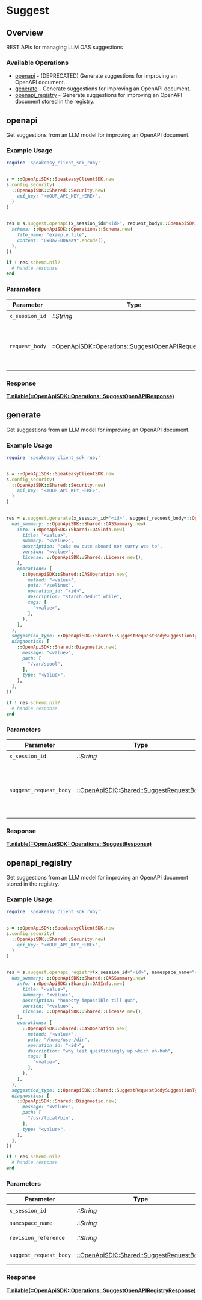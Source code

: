 # Suggest

## Overview

REST APIs for managing LLM OAS suggestions

### Available Operations

* [openapi](#openapi) - (DEPRECATED) Generate suggestions for improving an OpenAPI document.
* [generate](#generate) - Generate suggestions for improving an OpenAPI document.
* [openapi_registry](#openapi_registry) - Generate suggestions for improving an OpenAPI document stored in the registry.

## openapi

Get suggestions from an LLM model for improving an OpenAPI document.

### Example Usage

```ruby
require 'speakeasy_client_sdk_ruby'


s = ::OpenApiSDK::SpeakeasyClientSDK.new
s.config_security(
  ::OpenApiSDK::Shared::Security.new(
    api_key: "<YOUR_API_KEY_HERE>",
  )
)

    
res = s.suggest.openapi(x_session_id="<id>", request_body=::OpenApiSDK::Operations::SuggestOpenAPIRequestBody.new(
  schema: ::OpenApiSDK::Operations::Schema.new(
    file_name: "example.file",
    content: "0x8a2EB0Aaa9".encode(),
  ),
))

if ! res.schema.nil?
  # handle response
end

```

### Parameters

| Parameter                                                                                                   | Type                                                                                                        | Required                                                                                                    | Description                                                                                                 |
| ----------------------------------------------------------------------------------------------------------- | ----------------------------------------------------------------------------------------------------------- | ----------------------------------------------------------------------------------------------------------- | ----------------------------------------------------------------------------------------------------------- |
| `x_session_id`                                                                                              | *::String*                                                                                                  | :heavy_check_mark:                                                                                          | N/A                                                                                                         |
| `request_body`                                                                                              | [::OpenApiSDK::Operations::SuggestOpenAPIRequestBody](../../models/operations/suggestopenapirequestbody.md) | :heavy_check_mark:                                                                                          | The schema file to upload provided as a multipart/form-data file segment.                                   |

### Response

**[T.nilable(::OpenApiSDK::Operations::SuggestOpenAPIResponse)](../../models/operations/suggestopenapiresponse.md)**



## generate

Get suggestions from an LLM model for improving an OpenAPI document.

### Example Usage

```ruby
require 'speakeasy_client_sdk_ruby'


s = ::OpenApiSDK::SpeakeasyClientSDK.new
s.config_security(
  ::OpenApiSDK::Shared::Security.new(
    api_key: "<YOUR_API_KEY_HERE>",
  )
)

    
res = s.suggest.generate(x_session_id="<id>", suggest_request_body=::OpenApiSDK::Shared::SuggestRequestBody.new(
  oas_summary: ::OpenApiSDK::Shared::OASSummary.new(
    info: ::OpenApiSDK::Shared::OASInfo.new(
      title: "<value>",
      summary: "<value>",
      description: "cake ew cute aboard nor curry wee to",
      version: "<value>",
      license: ::OpenApiSDK::Shared::License.new(),
    ),
    operations: [
      ::OpenApiSDK::Shared::OASOperation.new(
        method: "<value>",
        path: "/selinux",
        operation_id: "<id>",
        description: "starch deduct while",
        tags: [
          "<value>",
        ],
      ),
    ],
  ),
  suggestion_type: ::OpenApiSDK::Shared::SuggestRequestBodySuggestionType::METHOD_NAMES,
  diagnostics: [
    ::OpenApiSDK::Shared::Diagnostic.new(
      message: "<value>",
      path: [
        "/var/spool",
      ],
      type: "<value>",
    ),
  ],
))

if ! res.schema.nil?
  # handle response
end

```

### Parameters

| Parameter                                                                             | Type                                                                                  | Required                                                                              | Description                                                                           |
| ------------------------------------------------------------------------------------- | ------------------------------------------------------------------------------------- | ------------------------------------------------------------------------------------- | ------------------------------------------------------------------------------------- |
| `x_session_id`                                                                        | *::String*                                                                            | :heavy_check_mark:                                                                    | N/A                                                                                   |
| `suggest_request_body`                                                                | [::OpenApiSDK::Shared::SuggestRequestBody](../../models/shared/suggestrequestbody.md) | :heavy_check_mark:                                                                    | The OAS summary and diagnostics to use for the suggestion.                            |

### Response

**[T.nilable(::OpenApiSDK::Operations::SuggestResponse)](../../models/operations/suggestresponse.md)**



## openapi_registry

Get suggestions from an LLM model for improving an OpenAPI document stored in the registry.

### Example Usage

```ruby
require 'speakeasy_client_sdk_ruby'


s = ::OpenApiSDK::SpeakeasyClientSDK.new
s.config_security(
  ::OpenApiSDK::Shared::Security.new(
    api_key: "<YOUR_API_KEY_HERE>",
  )
)

    
res = s.suggest.openapi_registry(x_session_id="<id>", namespace_name="<value>", revision_reference="<value>", suggest_request_body=::OpenApiSDK::Shared::SuggestRequestBody.new(
  oas_summary: ::OpenApiSDK::Shared::OASSummary.new(
    info: ::OpenApiSDK::Shared::OASInfo.new(
      title: "<value>",
      summary: "<value>",
      description: "honesty impossible till qua",
      version: "<value>",
      license: ::OpenApiSDK::Shared::License.new(),
    ),
    operations: [
      ::OpenApiSDK::Shared::OASOperation.new(
        method: "<value>",
        path: "/home/user/dir",
        operation_id: "<id>",
        description: "why lest questioningly up which uh-huh",
        tags: [
          "<value>",
        ],
      ),
    ],
  ),
  suggestion_type: ::OpenApiSDK::Shared::SuggestRequestBodySuggestionType::DIAGNOSTICS_ONLY,
  diagnostics: [
    ::OpenApiSDK::Shared::Diagnostic.new(
      message: "<value>",
      path: [
        "/usr/local/bin",
      ],
      type: "<value>",
    ),
  ],
))

if ! res.schema.nil?
  # handle response
end

```

### Parameters

| Parameter                                                                             | Type                                                                                  | Required                                                                              | Description                                                                           |
| ------------------------------------------------------------------------------------- | ------------------------------------------------------------------------------------- | ------------------------------------------------------------------------------------- | ------------------------------------------------------------------------------------- |
| `x_session_id`                                                                        | *::String*                                                                            | :heavy_check_mark:                                                                    | N/A                                                                                   |
| `namespace_name`                                                                      | *::String*                                                                            | :heavy_check_mark:                                                                    | N/A                                                                                   |
| `revision_reference`                                                                  | *::String*                                                                            | :heavy_check_mark:                                                                    | Tag or digest                                                                         |
| `suggest_request_body`                                                                | [::OpenApiSDK::Shared::SuggestRequestBody](../../models/shared/suggestrequestbody.md) | :heavy_minus_sign:                                                                    | Suggest options                                                                       |

### Response

**[T.nilable(::OpenApiSDK::Operations::SuggestOpenAPIRegistryResponse)](../../models/operations/suggestopenapiregistryresponse.md)**

